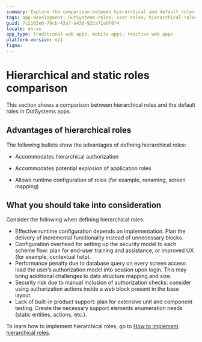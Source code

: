 ```yaml
---
summary: Explore the comparison between hierarchical and default roles in OutSystems 11 (O11), highlighting advantages and implementation considerations.
tags: app-development; OutSystems-roles; user-roles; hierarchical-roles; 
guid: 7c2103e0-79cb-43a7-a430-92ca71e0f8f4
locale: en-us
app_type: traditional web apps, mobile apps, reactive web apps
platform-version: o11
figma:
---
```


# Hierarchical and static roles comparison

This section shows a comparison between hierarchical roles and the default roles in OutSystems apps.

## Advantages of hierarchical roles

The following bullets show the advantages of defining hierarchical roles:

* Accommodates hierarchical authorization 

* Accommodates potential explosion of application roles

* Allows runtime configuration of roles (for example, renaming, screen mapping)

## What you should take into consideration

Consider the following when defining hierarchical roles:

* Effective runtime configuration depends on implementation. Plan the delivery of incremental functionality instead of unnecessary blocks.
* Configuration overhead for setting up the security model to each scheme flow: plan for end-user training and assistance, or improved UX (for example, contextual help).
* Performance penalty due to database query on every screen access: load the user’s authorization model into session upon login. This may bring additional challenges to data structure mapping and size.
* Security risk due to manual inclusion of authorization checks: consider using authorization actions inside a web block present in the base layout.
* Lack of built-in product support: plan for extensive unit and component testing. Create the necessary support elements enumeration needs (static entities, actions, etc.).


To learn how to implement hierarchical roles, go to [How to implement hierarchical roles](hands-on.md).